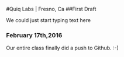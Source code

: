 #Quiq Labs | Fresno, Ca
##First Draft
<p>We could just start typing text here </p>

### February 17th,2016
<p>Our entire class finally did a push to Github. :-)</p>